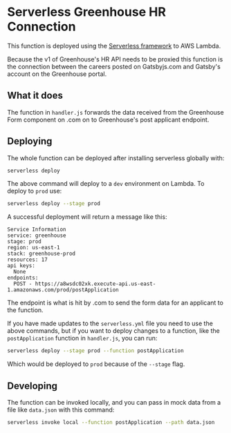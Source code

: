 # Serverless Greenhouse HR Connection

This function is deployed using the [Serverless framework](https://serverless.com/) to AWS Lambda. 

Because the v1 of Greenhouse's HR API needs to be proxied this function is the connection between the careers posted on Gatsbyjs.com and Gatsby's account on the Greenhouse portal.

## What it does

The function in `handler.js` forwards the data received from the Greenhouse Form component on .com on to Greenhouse's post applicant endpoint.

## Deploying

The whole function can be deployed after installing serverless globally with:

```sh
serverless deploy
```

The above command will deploy to a `dev` environment on Lambda. To deploy to `prod` use:

```sh
serverless deploy --stage prod
```

A successful deployment will return a message like this:

```
Service Information
service: greenhouse
stage: prod
region: us-east-1
stack: greenhouse-prod
resources: 17
api keys:
  None
endpoints:
  POST - https://a8wsdc02xk.execute-api.us-east-1.amazonaws.com/prod/postApplication
```

The endpoint is what is hit by .com to send the form data for an applicant to the function.

If you have made updates to the `serverless.yml` file you need to use the above commands, but if you want to deploy changes to a function, like the `postApplication` function in `handler.js`, you can run:

```sh
serverless deploy --stage prod --function postApplication
```

Which would be deployed to `prod` because of the `--stage` flag.

## Developing

The function can be invoked locally, and you can pass in mock data from a file like `data.json` with this command:

```sh
serverless invoke local --function postApplication --path data.json
```
